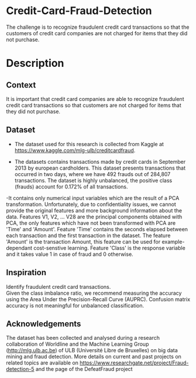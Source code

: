 # Credit-Card-Fraud-Detection
The challenge is to recognize fraudulent credit card transactions so that the customers of credit card companies are not charged for items that they did not purchase.

# Description

## Context
It is important that credit card companies are able to recognize fraudulent credit card transactions so that customers are not charged for items that they did not purchase.

## Dataset 
- The dataset used for this research is collected from Kaggle at https://www.kaggle.com/mlg-ulb/creditcardfraud.

- The datasets contains transactions made by credit cards in September 2013 by european cardholders.
This dataset presents transactions that occurred in two days, where we have 492 frauds out of 284,807 transactions.
The dataset is highly unbalanced, the positive class (frauds) account for 0.172% of all transactions.

-It contains only numerical input variables which are the result of a PCA transformation. Unfortunately, due to confidentiality issues,
we cannot provide the original features and more background information about the data. Features V1, V2, … V28 are the principal components obtained with PCA,
the only features which have not been transformed with PCA are 'Time' and 'Amount'. 
Feature 'Time' contains the seconds elapsed between each transaction and the first transaction in the dataset. 
The feature 'Amount' is the transaction Amount, this feature can be used for example-dependant cost-senstive learning. 
Feature 'Class' is the response variable and it takes value 1 in case of fraud and 0 otherwise.

## Inspiration  
Identify fraudulent credit card transactions. <br/>
Given the class imbalance ratio, we recommend measuring the accuracy using the Area Under the Precision-Recall Curve (AUPRC).
Confusion matrix accuracy is not meaningful for unbalanced classification.

## Acknowledgements
The dataset has been collected and analysed during a research collaboration of Worldline and the Machine Learning Group (http://mlg.ulb.ac.be) of ULB (Université Libre de Bruxelles) on big data mining and fraud detection.
More details on current and past projects on related topics are available on https://www.researchgate.net/project/Fraud-detection-5 and the page of the DefeatFraud project
